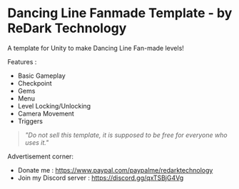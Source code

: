 # Dancing Line Fanmade Template - by ReDark Technology
 A template for Unity to make Dancing Line Fan-made levels!

 Features :
 - Basic Gameplay
 - Checkpoint
 - Gems
 - Menu
 - Level Locking/Unlocking
 - Camera Movement
 - Triggers

 > _"Do not sell this template, it is supposed to be free for everyone who uses it."_

Advertisement corner:
- Donate me : https://www.paypal.com/paypalme/redarktechnology
- Join my Discord server : https://discord.gg/qxTSBjG4Vg
